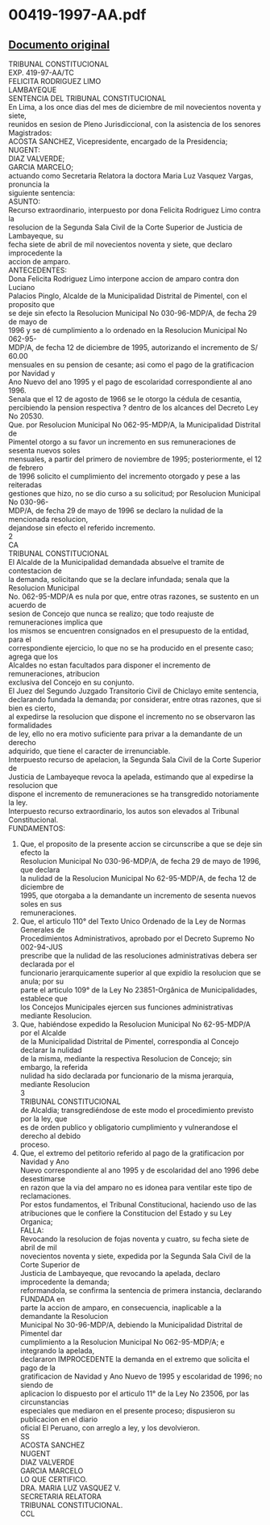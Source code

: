 
00419-1997-AA.pdf
=================
  
[Documento original](https://tc.gob.pe/jurisprudencia/1998/00419-1997-AA.pdf)  
---  
TRIBUNAL CONSTITUCIONAL  
EXP. 419-97-AA/TC  
FELICITA RODRIGUEZ LIMO  
LAMBAYEQUE  
SENTENCIA DEL TRIBUNAL CONSTITUCIONAL  
En Lima, a los once dias del mes de diciembre de mil novecientos noventa y siete,  
reunidos en sesion de Pleno Jurisdiccional, con la asistencia de los senores Magistrados:  
ACOSTA SANCHEZ, Vicepresidente, encargado de la Presidencia;  
NUGENT:  
DIAZ VALVERDE;  
GARCIA MARCELO;  
actuando como Secretaria Relatora la doctora Maria Luz Vasquez Vargas, pronuncia la  
siguiente sentencia:  
ASUNTO:  
Recurso extraordinario, interpuesto por dona Felicita Rodriguez Limo contra la  
resolucion de la Segunda Sala Civil de la Corte Superior de Justicia de Lambayeque, su  
fecha siete de abril de mil novecientos noventa y siete, que declaro improcedente la  
accion de amparo.  
ANTECEDENTES:  
Dona Felicita Rodriguez Limo interpone accion de amparo contra don Luciano  
Palacios Pinglo, Alcalde de la Municipalidad Distrital de Pimentel, con el proposito que  
se deje sin efecto la Resolucion Municipal No 030-96-MDP/A, de fecha 29 de mayo de  
1996 y se dé cumplimiento a lo ordenado en la Resolucion Municipal No 062-95-  
MDP/A, de fecha 12 de diciembre de 1995, autorizando el incremento de S/ 60.00  
mensuales en su pension de cesante; asi como el pago de la gratificacion por Navidad y  
Ano Nuevo del ano 1995 y el pago de escolaridad correspondiente al ano 1996.  
Senala que el 12 de agosto de 1966 se le otorgo la cédula de cesantia,  
percibiendo la pension respectiva ? dentro de los alcances del Decreto Ley No 20530.  
Que. por Resolucion Municipal No 062-95-MDP/A, la Municipalidad Distrital de  
Pimentel otorgo a su favor un incremento en sus remuneraciones de sesenta nuevos soles  
mensuales, a partir del primero de noviembre de 1995; posteriormente, el 12 de febrero  
de 1996 solicito el cumplimiento del incremento otorgado y pese a las reiteradas  
gestiones que hizo, no se dio curso a su solicitud; por Resolucion Municipal No 030-96-  
MDP/A, de fecha 29 de mayo de 1996 se declaro la nulidad de la mencionada resolucion,  
dejandose sin efecto el referido incremento.  
2  
CA  
TRIBUNAL CONSTITUCIONAL  
El Alcalde de la Municipalidad demandada absuelve el tramite de contestacion de  
la demanda, solicitando que se la declare infundada; senala que la Resolucion Municipal  
No. 062-95-MDP/A es nula por que, entre otras razones, se sustento en un acuerdo de  
sesion de Concejo que nunca se realizo; que todo reajuste de remuneraciones implica que  
los mismos se encuentren consignados en el presupuesto de la entidad, para el  
correspondiente ejercicio, lo que no se ha producido en el presente caso; agrega que los  
Alcaldes no estan facultados para disponer el incremento de remuneraciones, atribucion  
exclusiva del Concejo en su conjunto.  
El Juez del Segundo Juzgado Transitorio Civil de Chiclayo emite sentencia,  
declarando fundada la demanda; por considerar, entre otras razones, que si bien es cierto,  
al expedirse la resolucion que dispone el incremento no se observaron las formalidades  
de ley, ello no era motivo suficiente para privar a la demandante de un derecho  
adquirido, que tiene el caracter de irrenunciable.  
Interpuesto recurso de apelacion, la Segunda Sala Civil de la Corte Superior de  
Justicia de Lambayeque revoca la apelada, estimando que al expedirse la resolucion que  
dispone el incremento de remuneraciones se ha transgredido notoriamente la ley.  
Interpuesto recurso extraordinario, los autos son elevados al Tribunal  
Constitucional.  
FUNDAMENTOS:  
1. Que, el proposito de la presente accion se circunscribe a que se deje sin efecto la  
Resolucion Municipal No 030-96-MDP/A, de fecha 29 de mayo de 1996, que declara  
la nulidad de la Resolucion Municipal No 62-95-MDP/A, de fecha 12 de diciembre de  
1995, que otorgaba a la demandante un incremento de sesenta nuevos soles en sus  
remuneraciones.  
2. Que, el articulo 110° del Texto Unico Ordenado de la Ley de Normas Generales de  
Procedimientos Administrativos, aprobado por el Decreto Supremo No 002-94-JUS  
prescribe que la nulidad de las resoluciones administrativas debera ser declarada por el  
funcionario jerarquicamente superior al que expidio la resolucion que se anula; por su  
parte el articulo 109° de la Ley No 23851-Orgânica de Municipalidades, establece que  
los Concejos Municipales ejercen sus funciones administrativas mediante Resolucion.  
3. Que, habiéndose expedido la Resolucion Municipal No 62-95-MDP/A por el Alcalde  
de la Municipalidad Distrital de Pimentel, correspondia al Concejo declarar la nulidad  
de la misma, mediante la respectiva Resolucion de Concejo; sin embargo, la referida  
nulidad ha sido declarada por funcionario de la misma jerarquia, mediante Resolucion  
3  
TRIBUNAL CONSTITUCIONAL  
de Alcaldia; transgrediéndose de este modo el procedimiento previsto por la ley, que  
es de orden publico y obligatorio cumplimiento y vulnerandose el derecho al debido  
proceso.  
4. Que, el extremo del petitorio referido al pago de la gratificacion por Navidad y Ano  
Nuevo correspondiente al ano 1995 y de escolaridad del ano 1996 debe desestimarse  
en razon que la via del amparo no es idonea para ventilar este tipo de reclamaciones.  
Por estos fundamentos, el Tribunal Constitucional, haciendo uso de las  
atribuciones que le confiere la Constitucion del Estado y su Ley Organica;  
FALLA:  
Revocando la resolucion de fojas noventa y cuatro, su fecha siete de abril de mil  
novecientos noventa y siete, expedida por la Segunda Sala Civil de la Corte Superior de  
Justicia de Lambayeque, que revocando la apelada, declaro improcedente la demanda;  
reformandola, se confirma la sentencia de primera instancia, declarando FUNDADA en  
parte la accion de amparo, en consecuencia, inaplicable a la demandante la Resolucion  
Municipal No 30-96-MDP/A, debiendo la Municipalidad Distrital de Pimentel dar  
cumplimiento a la Resolucion Municipal No 062-95-MDP/A; e integrando la apelada,  
declararon IMPROCEDENTE la demanda en el extremo que solicita el pago de la  
gratificacion de Navidad y Ano Nuevo de 1995 y escolaridad de 1996; no siendo de  
aplicacion lo dispuesto por el articulo 11° de la Ley No 23506, por las circunstancias  
especiales que mediaron en el presente proceso; dispusieron su publicacion en el diario  
oficial El Peruano, con arreglo a ley, y los devolvieron.  
SS  
ACOSTA SANCHEZ  
NUGENT  
DIAZ VALVERDE  
GARCIA MARCELO  
LO QUE CERTIFICO.  
DRA. MARIA LUZ VASQUEZ V.  
SECRETARIA RELATORA  
TRIBUNAL CONSTITUCIONAL.  
CCL